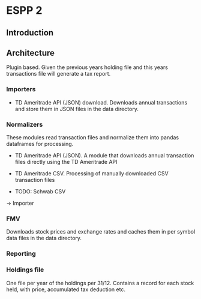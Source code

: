 # ESPP 2

## Introduction

## Architecture

Plugin based.
Given the previous years holding file and this years transactions file will generate a tax report.

### Importers

- TD Ameritrade API (JSON) download. Downloads annual transactions and store them in JSON files in the data directory.

### Normalizers

These modules read transaction files and normalize them into pandas dataframes for processing.

- TD Ameritrade API (JSON). A module that downloads annual transaction files directly using the TD Ameritrade API
- TD Ameritrade CSV. Processing of manually downloaded CSV transaction files

- TODO: Schwab CSV

-> Importer

### FMV

Downloads stock prices and exchange rates and caches them in per symbol data files in the data directory.

### Reporting


### Holdings file

One file per year of the holdings per 31/12.
Contains a record for each stock held, with price, accumulated tax deduction etc.